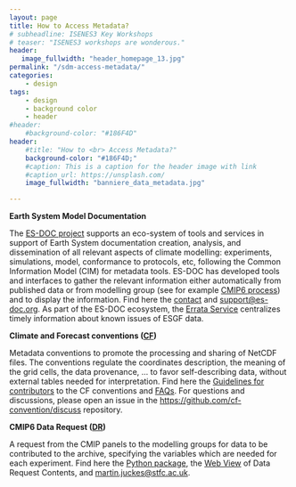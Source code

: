```yaml
---
layout: page
title: How to Access Metadata?
# subheadline: ISENES3 Key Workshops
# teaser: "ISENES3 workshops are wonderous."
header:
   image_fullwidth: "header_homepage_13.jpg"
permalink: "/sdm-access-metadata/"
categories:
    - design
tags:
    - design
    - background color
    - header
#header:
    #background-color: "#186F4D"
header:
    #title: "How to <br> Access Metadata?"
    background-color: "#186F4D;"
    #caption: This is a caption for the header image with link
    #caption_url: https://unsplash.com/
    image_fullwidth: "banniere_data_metadata.jpg"

---
```


**Earth System Model Documentation**

The [ES-DOC project](https://es-doc.org/) supports an eco-system of tools and services in support of Earth System documentation creation, analysis, and dissemination of all relevant aspects of climate modelling: experiments, simulations, model, conformance to protocols, etc, following the Common Information Model (CIM) for metadata tools. ES-DOC has developed tools and interfaces to gather the relevant information either automatically from published data or from modelling group (see for example [CMIP6 process](https://es-doc.org/cmip6/)) and to display the information. Find here the [contact](https://es-doc.org/contact/) and <support@es-doc.org>. As part of the ES-DOC ecosystem, the [Errata Service](https://es-doc.github.io/esdoc-errata-client/index.html) centralizes timely information about known issues of ESGF data.

**Climate and Forecast conventions ([CF](http://cfconventions.org/))**

Metadata conventions to promote the processing and sharing of NetCDF files. The conventions regulate the coordinates description, the meaning of the grid cells, the data provenance, ... to favor self-describing data, without external tables needed for interpretation. Find here the [Guidelines for contributors](https://github.com/cf-convention/cf-conventions/blob/main/CONTRIBUTING.md) to the CF conventions and [FAQs](http://cfconventions.org/faq.html). For questions and discussions, please open an issue in the https://github.com/cf-convention/discuss repository.

**CMIP6 Data Request ([DR](https://cmip6dr.github.io/))** 

A request from the CMIP panels to the modelling groups for data to be contributed to the archive, specifying the variables which are needed for each experiment. Find here the [Python package](https://pypi.org/project/dreqPy/), the [Web View](https://clipc-services.ceda.ac.uk/dreq/index.html) of Data Request Contents, and <martin.juckes@stfc.ac.uk>.

